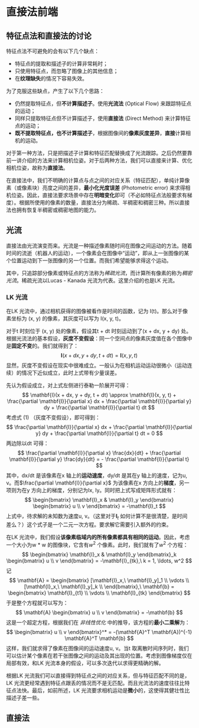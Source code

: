 # 直接法前端

## 特征点法和直接法的讨论

特征点法不可避免的会有以下几个缺点：

- 特征点的提取和描述子的计算非常耗时；
- 只使用特征点，而忽略了图像上的其他信息；
- 在**纹理缺失**的情况下容易失效。

为了克服这些缺点，产生了以下几个思路：

- 仍然提取特征点，但**不计算描述子**。使用**光流法** (Optical Flow) 来跟踪特征点的运动；
- 同样只提取特征点但不计算描述子，使用**直接法** (Direct Method) 来计算特征点的运动；
- **既不提取特征点，也不计算描述子**，根据图像间的**像素灰度差异**，**直接**计算相机的运动。

对于第一种方法，只是把描述子计算和特征匹配替换成了光流跟踪。之后仍然要靠前一讲介绍的方法来计算相机位姿。对于后两种方法，我们可以直接来计算、优化相机位姿，故称为**直接法**。

在直接法中，我们不明确的计算点与点之间的对应关系（特征匹配），单纯计算像素（或像素块）亮度之间的差异，**最小化光度误差** (Photometric error) 来求得相机位姿。因此，直接法要求场景中存在**明暗变化**即可（不必如特征点法般要求有梯度）。根据所使用的像素的数量，直接法分为稀疏、半稠密和稠密三种。所以直接法也拥有恢复半稠密或稠密地图的能力。

## 光流

直接法由光流演变而来。光流是一种描述像素随时间在图像之间运动的方法。随着时间的流逝（机器人的运动），一个像素会在图像中“运动”，即从上一张图像的某个位置运动到下一张图像的另一个位置。而我们希望能够求得这个运动。

其中，只追踪部分像素或特征点的方法称为*稀疏光流*，而计算所有像素的称为*稠密光流*。稀疏光流以Lucas - Kanada 光流为代表。这里介绍的也是LK 光流。

### LK 光流

在LK 光流中，通过相机获得的图像被看作是时间的函数，记为 I(t)。那么对于像素坐标为 (x, y) 的像素，其灰度可以写为 I(x, y, t)。

对于t 时刻位于 (x, y) 处的像素，假设其t + dt 时刻运动到了(x + dx, y + dy) 处。根据光流法的基本假设，**灰度不变假设**：同一个空间点的像素灰度值在各个图像中是**固定不变**的。我们就得到了：
$$
\mathbf{I} (x + dx, y + dy, t + dt) = \mathbf{I} (x, y, t)
$$
显然，灰度不变假设在现实中很难成立。一般认为在相机运动运动很微小（运动连续）的情况下近似成立，此时上式带有少量误差。

先认为假设成立，对上式左侧进行泰勒一阶展开可得：
$$
\mathbf{I}(x + dx, y + dy, t + dt) \approx \mathbf{I}(x, y, t) + \frac{\partial \mathbf{I}}{\partial x} dx + \frac{\partial \mathbf{I}}{\partial y} dy + \frac{\partial \mathbf{I}}{\partial t} dt
$$
考虑式 (1) （灰度不变假设），即可得到：
$$
\frac{\partial \mathbf{I}}{\partial x} dx + \frac{\partial \mathbf{I}}{\partial y} dy + \frac{\partial \mathbf{I}}{\partial t} dt = 0
$$
两边除以dt 可得：
$$
\frac{\partial \mathbf{I}}{\partial x} \frac{dx}{dt} + \frac{\partial \mathbf{I}}{\partial y} \frac{dy}{dt} = - \frac{\partial \mathbf{I}}{\partial t}
$$
其中，dx/dt 是该像素在x 轴上的**运动速度**，dy/dt 是其在y 轴上的速度，记为u, v。而$\frac{\partial \mathbf{I}}{\partial x}$ 为该像素在x 方向上的**梯度**，另一项则为在y 方向上的梯度，分别记为Ix, Iy。同时把上式写成矩阵形式就有：
$$
\begin{bmatrix}
\mathbf{I}_x & \mathbf{I}_y
\end{bmatrix}
\begin{bmatrix}
u \\ v
\end{bmatrix} = -\mathbf{I}_t
$$
上式中，待求解的未知数为速度u, v。（这里对于$\mathbf{I}_t$ 如何计算不是很清楚，是时间差么？）这个式子是一个二元一次方程。要求解它需要引入额外的约束。

在LK 光流中，我们假设**该像素临域内的所有像素都具有相同的运动**。因此，考虑一个大小为w * w 的图像块，它含有$w^2$ 个像素。此时，我们就有了$w^2$ 个方程：
$$
\begin{bmatrix}
\mathbf{I}_x & \mathbf{I}_y
\end{bmatrix}_k
\begin{bmatrix}
u \\ v
\end{bmatrix} = -\mathbf{I}_{tk},\ k = 1, \ldots, w^2
$$
记
$$
\mathbf{A} = \begin{bmatrix}
[\mathbf{I}_x,\ \mathbf{I}_y]_1 \\
\vdots \\
[\mathbf{I}_x,\ \mathbf{I}_y]_k \\
\end{bmatrix},\ 
\mathbf{b} = \begin{bmatrix}
\mathbf{I}_{t1} \\
\vdots \\
\mathbf{I}_{tk}
\end{bmatrix}
$$
于是整个方程就可以写为：
$$
\mathbf{A}
\begin{bmatrix}
u \\ v
\end{bmatrix} = -\mathbf{b}
$$
这是一个超定方程，根据我们在 *非线性优化* 中的推导，该方程的**最小二乘解**为：
$$
\begin{bmatrix}
u \\ v
\end{bmatrix}^*
= -(\mathbf{A}^T \mathbf{A})^{-1} \mathbf{A}^T \mathbf{b}
$$
这样，我们就求得了像素在图像间的运动速度u, v。当t 取离散时间序列时，我们可以估计某个像素在若干张图像之间的运动及其出现的位置。考虑到图像梯度仅在局部有效，和LK 光流本身的假设，可以多次迭代以求得更精确的解。

根据LK 光流我们可以直接得到特征点之间的对应关系，但与特征匹配不同的是，LK 光流更经常遇到特征点跟丢的情况而不是无匹配。而且光流法的速度往往比特征点法快。最后，如前所述，LK 光流要求相机运动是**微小**的，这使得其健壮性比描述子差一些。

## 直接法

